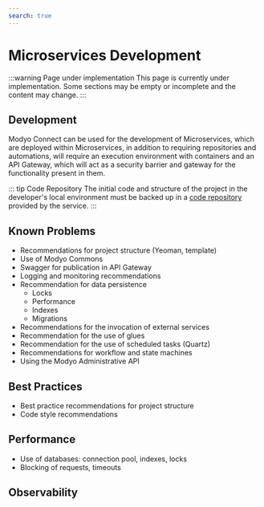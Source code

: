 ```yaml
---
search: true
---
```


# Microservices Development

:::warning Page under implementation
This page is currently under implementation. Some sections may be empty or incomplete and the content may change.
:::

## Development
Modyo Connect can be used for the development of Microservices, which are deployed within Microservices, in addition to requiring repositories and automations, will require an execution environment with containers and an API Gateway, which will act as a security barrier and gateway for the functionality present in them.

::: tip Code Repository
The initial code and structure of the project in the developer's local environment must be backed up in a [code repository](../components/development.md#code-repository) provided by the service.
:::




## Known Problems
- Recommendations for project structure (Yeoman, template)
- Use of Modyo Commons
- Swagger for publication in API Gateway
- Logging and monitoring recommendations
- Recommendation for data persistence
    - Locks
    - Performance
    - Indexes
    - Migrations
- Recommendations for the invocation of external services
- Recommendation for the use of glues
- Recommendation for the use of scheduled tasks (Quartz)
- Recommendations for workflow and state machines
- Using the Modyo Administrative API


## Best Practices
- Best practice recommendations for project structure
- Code style recommendations

## Performance
- Use of databases: connection pool, indexes, locks
- Blocking of requests, timeouts

## Observability

